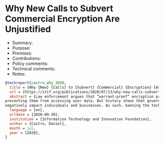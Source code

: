 # Why New Calls to Subvert Commercial Encryption Are Unjustified

- Summary:
- Purpose:
- Premises:
- Contributions:
- Policy comments:
- Technical comments:
- Notes:

```bib
@techreport{castro_why_2020,
  title = {Why {New} {Calls} to {Subvert} {Commercial} {Encryption} {Are} {Unjustified}},
  url = {https://itif.org/publications/2020/07/13/why-new-calls-subvert-commercial-encryption-are-unjustified},
  abstract = {Law enforcement argues that “warrant-proof” encryption presents a unique and urgent threat by
preventing them from accessing user data. But history shows that government efforts to subvert encryption would
negatively impact individuals and businesses. As such, banning the technology is not the answer.},
  language = {en},
  urldate = {2020-09-30},
  institution = {Information Technology and Innovation Foundation},
  author = {Castro, Daniel},
  month = jul,
  year = {2020},
}
```
